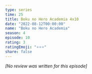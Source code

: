 ```yaml
---
type: series
time: 25
title: Boku no Hero Academia 4x10
date: "2022-08-12T00:00:00"
name: "Boku no Hero Academia"
season: 4
episode: 10
rating: 3
ratingEmoji: "⭐️⭐️⭐️"
share: false
---
```


_[No review was written for this episode]_
